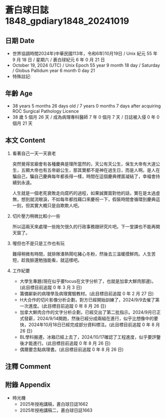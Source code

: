 [_metadata_:encoding]: - "utf-8"
[_metadata_:language]: - "zh-Hant-TW"
[_metadata_:fileformat]: - "markdown"
[_metadata_:MIME_type]: - "text/plain"
[_metadata_:markdown_version]: - "commonmark version 0.30"
[_metadata_:markdown_spec]: - "https://spec.commonmark.org/0.30/"

# 蒼白球日誌1848_gpdiary1848_20241019 #

## 日期 Date ##

* 世界協調時間2024年(中華民國113年，令和6年)10月19日 / Unix 紀元 55 年 9 月 18 日 / 星期六 / 蒼白球紀元 6 年 0 月 21 日
* October 19, 2024 (UTC) / Unix Epoch 55 year 9 month 18 day / Saturday / Globus Pallidum year 6 month 0 day 21
* 特殊註記:

## 年齡 Age ##

* 38 years 5 months 26 days old / 7 years 0 months 7 days after acquiring ROC Surgical Pathology Licence
* 38 歲 5 個月 26 天 / 成為病理專科醫師 7 年 0 個月 7 天 / 日誌被入侵 0 年 0 個月 21 天

## 本文 Content ##

1. 看著自己一天一天衰老

    突然覺得宮廟會有各種慶典是理所當然的，天公有天公生，保生大帝有大道公生，五顯大帝也有五帝爺公生，那其實都不是神在過生日，而是人啊。是人在騙自己，騙自己慶典每年都長得一樣，時間在這個慶典裡面凝結了，幸福會持續到永遠。

    人生就是一個老死衰敗走向腐朽的過程，如果誠實面對他的話，實在是太過虛無，想到就流眼淚，不如每年都找藉口來慶祝一下，假裝時間會循環到慶典這一刻，但其實大概只是自欺欺人吧。

2. 切片壓力稍微比較小一些

    所以這兩天來處理一些拖欠很久的行政事務跟研究片吧。下一堂課也不能再開天窗了。

3. 喔但也不是只是工作也有玩

    難得稍微有時間，就排隊湊熱鬧吃豬心冬粉，然後去三溫暖摸鮮肉。人生苦短，趁我臉還勉強能看，就這樣吧。

4. 工作紀要

    - 大學生專題(現在似乎要focus在文字分析了，也就是加拿大鮮肉那邊)。(此目標目前追蹤 0 年 3 月 3 日)
    - 籌備嶄新的病理學及病理實驗教材。(此目標目前追蹤 0 年 2 月 27 日)
    - H大合作的切片影像分析企劃，對方已經開始訓練了，2024/9/9去催了第一次進度。(此目標目前追蹤 0 年 8 月 26 日)
    - 加拿大鮮肉合作的文字分析企劃，已經交出了第二批指示。2024/9月已正式發薪，2024/9/14開跑，然後已經分成兩組在進行，似乎比想像中的要快，2024年10月18日已經完成部分資料標注。(此目標目前追蹤 0 年 8 月 26 日)
    - BL學科搬遷，冰箱已經上去了，2024/10/17確認了工程進度，似乎要評鑒後才能進行。(此目標目前追蹤 0 年 8 月 26 日)
    - 偶爾要念點病理書。(此目標目前追蹤 0 年 8 月 26 日)

## 注釋 Comment ##


## 附錄 Appendix ##

* 時光機
    - 2025年授袍講稿，蒼白球日誌1662
    - 2025年授袍講稿二，蒼白球日誌1663
